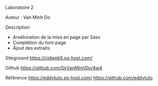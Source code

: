 Laboratoire 2

Auteur : Van Minh Do

Description
- Amélioration de la mise en page par Sass
- Complétion du font-page
- Ajout des extraits

Siteground
https://cidweb5.sg-host.com/

Github
https://github.com/SirVanMinhDo/4w4

Référence
https://eddytuto.sg-host.com/
https://github.com/eddytuto



